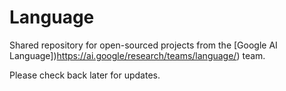 # Language

Shared repository for open-sourced projects from the [Google AI Language])https://ai.google/research/teams/language/) team.

Please check back later for updates.
